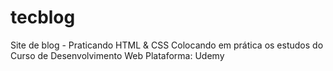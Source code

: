 # tecblog
Site de blog - Praticando HTML & CSS
Colocando em prática os estudos do Curso de Desenvolvimento Web
Plataforma: Udemy
